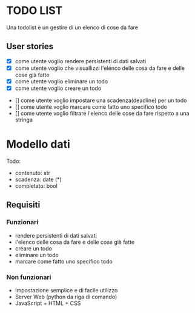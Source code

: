 # TODO LIST

Una todolist è un gestire di un elenco di cose da fare

## User stories

- [x] come utente voglio rendere persistenti di dati salvati
- [x] come utente voglio che visuallizzi l'elenco delle cosa da fare e delle cose già fatte
- [x] come utente voglio eliminare un todo
- [x] come utente voglio creare un todo
- [] come utente voglio impostare una scadenza(deadline) per un todo
- [] come utente voglio marcare come fatto uno specifico todo
- [] come utente voglio filtrare l'elenco delle cose da fare rispetto a una stringa

# Modello dati

Todo:
- contenuto: str
- scadenza: date (*)
- completato: bool


## Requisiti

### Funzionari

- rendere persistenti di dati salvati
- l'elenco delle cosa da fare e delle cose già fatte
- creare un todo
- eliminare un todo
- marcare come fatto uno specifico todo

### Non funzionari

- impostazione semplice e di facile utilizzo
- Server Web (python da riga di comando)
- JavaScript + HTML + CSS
